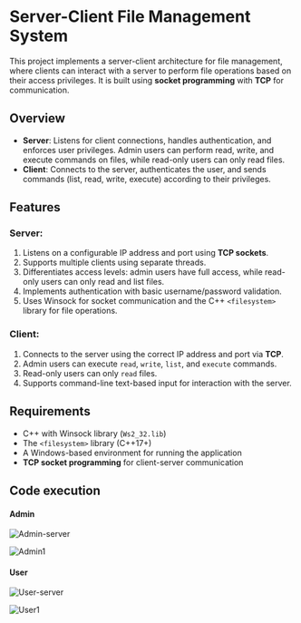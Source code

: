 # Server-Client File Management System

This project implements a server-client architecture for file management, where clients can interact with a server to perform file operations based on their access privileges. It is built using **socket programming** with **TCP** for communication.
## Overview

- **Server**: Listens for client connections, handles authentication, and enforces user privileges. Admin users can perform read, write, and execute commands on files, while read-only users can only read files.
- **Client**: Connects to the server, authenticates the user, and sends commands (list, read, write, execute) according to their privileges.

## Features

### Server:
1. Listens on a configurable IP address and port using **TCP sockets**.
2. Supports multiple clients using separate threads.
3. Differentiates access levels: admin users have full access, while read-only users can only read and list files.
4. Implements authentication with basic username/password validation.
5. Uses Winsock for socket communication and the C++ `<filesystem>` library for file operations.

### Client:
1. Connects to the server using the correct IP address and port via **TCP**.
2. Admin users can execute `read`, `write`, `list`, and `execute` commands.
3. Read-only users can only `read` files.
4. Supports command-line text-based input for interaction with the server.

## Requirements

- C++ with Winsock library (`Ws2_32.lib`)
- The `<filesystem>` library (C++17+)
- A Windows-based environment for running the application
- **TCP socket programming** for client-server communication

## Code execution
#### Admin
![Admin-server](https://github.com/user-attachments/assets/32095c4b-6605-4f41-a4a9-927569338a32)

![Admin1](https://github.com/user-attachments/assets/e2342005-6521-4a9c-ba46-895c58e13221)

#### User
![User-server](https://github.com/user-attachments/assets/309d1fb7-6560-435d-bf6f-e55ec9784d5d)

![User1](https://github.com/user-attachments/assets/797de278-2f7a-4566-8fcd-2421ac75517e)




